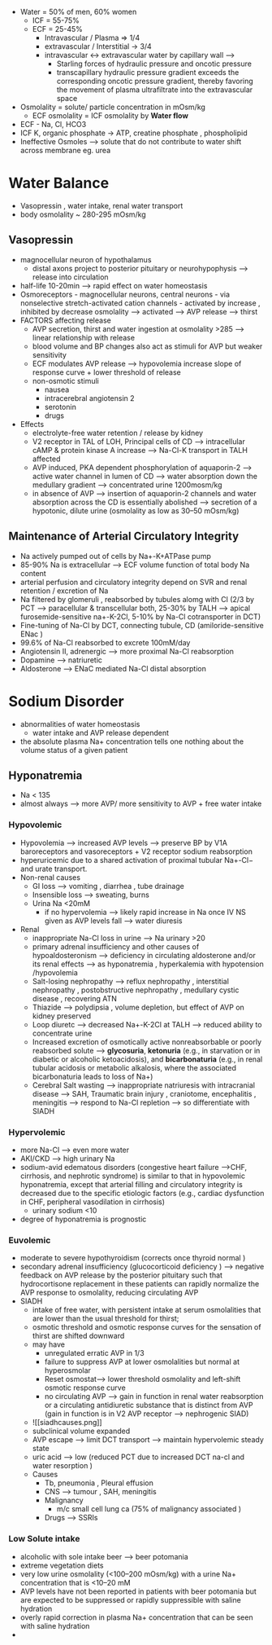 - Water = 50% of men, 60% women 
	- ICF = 55-75% 
	- ECF = 25-45% 
		- Intravascular / Plasma => 1/4 
		- extravascular / Interstitial -> 3/4 
		- intravascular <-> extravascular water by capillary wall -->
			- Starling forces of hydraulic pressure and oncotic pressure 
			- transcapillary hydraulic pressure gradient exceeds the corresponding oncotic pressure gradient, thereby favoring the movement of plasma ultrafiltrate into the extravascular space
- Osmolality = solute/ particle concentration in mOsm/kg 
	- ECF osmolality = ICF osmolality by **Water flow**
- ECF - Na, Cl, HCO3 
- ICF K, organic phosphate -> ATP, creatine phosphate , phospholipid 
- Ineffective Osmoles --> solute that do not contribute to water shift across membrane eg. urea 
# Water Balance 
- Vasopressin , water intake, renal water transport 
- body osmolality ~ 280-295 mOsm/kg 
## Vasopressin 
- magnocellular neuron of hypothalamus 
	- distal axons project to posterior pituitary or neurohypophysis --> release into circulation 
- half-life 10-20min --> rapid effect on water homeostasis 
- Osmoreceptors 
		- magnocellular neurons, central neurons 
		- via nonselective stretch-activated cation channels 
		- activated by increase , inhibited by decrease osmolality --> activated --> AVP release --> thirst 
- FACTORS affecting release 
	- AVP secretion, thirst and water ingestion at osmolality >285 --> linear relationship with release 
	- blood volume and BP changes also act as stimuli for AVP but weaker sensitivity 
	- ECF modulates AVP release --> hypovolemia increase slope of response curve + lower threshold of release 
	- non-osmotic stimuli 
		- nausea 
		- intracerebral angiotensin 2
		- serotonin 
		- drugs 
- Effects 
	- electrolyte-free water retention / release by kidney 
	- V2 receptor in TAL of LOH, Principal cells of CD --> intracellular cAMP & protein kinase A increase --> Na-Cl-K transport in TALH affected 
	- AVP induced, PKA dependent phosphorylation of aquaporin-2 --> active water channel in lumen of CD --> water absorption down the medullary gradient --> concentrated urine 1200mosm/kg 
	- in absence of AVP --> insertion of aquaporin-2 channels and water absorption across the CD is essentially abolished --> secretion of a hypotonic, dilute urine (osmolality as low as 30–50 mOsm/kg) 
## Maintenance of Arterial Circulatory Integrity 
- Na actively pumped out of cells by Na+-K+ATPase pump 
- 85-90% Na is extracellular --> ECF volume function of total body Na content 
- arterial perfusion and circulatory integrity depend on SVR and renal retention / excretion of Na 
- Na filtered by glomeruli , reabsorbed by tubules alomg with Cl (2/3 by PCT --> paracellular & transcellular both, 25-30% by TALH --> apical furosemide-sensitive na+-K-2Cl, 5-10% by Na-Cl cotransporter in DCT)
- Fine-tuning of Na-Cl by DCT, connecting tubule, CD (amiloride-sensitive ENac )
- 99.6% of Na-Cl reabsorbed to excrete 100mM/day 
- Angiotensin II, adrenergic  --> more proximal Na-Cl reabsorption 
- Dopamine --> natriuretic 
- Aldosterone --> ENaC mediated Na-Cl distal absorption 

# Sodium Disorder 
- abnormalities of water homeostasis 
	- water intake and AVP release dependent 
- the absolute plasma Na+ concentration tells one nothing about the volume status of a given patient 
## Hyponatremia 
- Na < 135 
- almost always --> more AVP/ more sensitivity to AVP + free water intake 
### Hypovolemic 
- Hypovolemia --> increased AVP levels --> preserve BP by V1A baroreceptors and vasoreceptors + V2 receptor sodium reabsorption 
- hyperuricemic due to a shared activation of proximal tubular Na+-Cl− and urate transport.
- Non-renal causes 
	- GI loss --> vomiting , diarrhea , tube drainage 
	- Insensible loss --> sweating, burns 
	- Urina Na <20mM 
		- if no hypervolemia --> likely rapid increase in Na once IV NS given as AVP levels fall --> water diuresis 
- Renal 
	- inappropriate Na-Cl loss in urine --> Na urinary >20 
	- primary adrenal insufficiency and other causes of hypoaldosteronism --> deficiency in circulating aldosterone and/or its renal effects --> as hyponatremia , hyperkalemia with hypotension /hypovolemia 
	- Salt-losing nephropathy --> reflux nephropathy , interstitial nephropathy , postobstructive nephropathy , medullary cystic disease , recovering ATN 
	- Thiazide --> polydipsia , volume depletion, but effect of AVP on kidney preserved 
	- Loop diuretc --> decreased Na+-K-2Cl at TALH --> reduced ability to concentrate urine
	- Increased excretion of osmotically active nonreabsorbable or poorly reabsorbed solute --> **glycosuria**, **ketonuria** (e.g., in starvation or in diabetic or alcoholic ketoacidosis), and **bicarbonaturia** (e.g., in renal tubular acidosis or metabolic alkalosis, where the associated bicarbonaturia leads to loss of Na+) 
	- Cerebral Salt wasting --> inappropriate natriuresis with intracranial disease --> SAH, Traumatic brain injury , craniotome, encephalitis , meningitis --> respond to Na-Cl repletion --> so differentiate with SIADH 
### Hypervolemic 
- more Na-Cl  --> even more water
- AKI/CKD --> high urinary Na 
- sodium-avid edematous disorders (congestive heart failure -->CHF, cirrhosis, and nephrotic syndrome) is similar to that in hypovolemic hyponatremia, except that arterial filling and circulatory integrity is decreased due to the specific etiologic factors (e.g., cardiac dysfunction in CHF, peripheral vasodilation in cirrhosis) 
	- urinary sodium <10
- degree of hyponatremia is prognostic 
### Euvolemic 
- moderate to severe hypothyroidism (corrects once thyroid normal )
- secondary adrenal insufficiency (glucocorticoid deficiency ) --> negative feedback on AVP release by the posterior pituitary such that hydrocortisone replacement in these patients can rapidly normalize the AVP response to osmolality, reducing circulating AVP 
- SIADH 
	- intake of free water, with persistent intake at serum osmolalities that are lower than the usual threshold for thirst;
	- osmotic threshold and osmotic response curves for the sensation of thirst are shifted downward 
	- may have 
		- unregulated erratic AVP in 1/3 
		- failure to suppress AVP at lower osmolalities but normal at hyperosmolar 
		- Reset osmostat--> lower threshold osmolality and left-shift osmotic response curve 
		- no circulating AVP --> gain in function in renal water reabsorption or a circulating antidiuretic substance that is distinct from AVP (gain in function is in V2 AVP receptor --> nephrogenic SIAD) 
	- ![[siadhcauses.png]]
	- subclinical volume expanded 
	- AVP escape --> limit DCT transport --> maintain hypervolemic steady state 
	- uric acid --> low (reduced PCT due to increased DCT na-cl and water resorption ) 
	- Causes 
		- Tb, pneumonia , Pleural effusion 
		- CNS --> tumour , SAH, meningitis 
		- Malignancy 
			- m/c small cell lung ca (75% of malignancy associated )
		- Drugs --> SSRIs 
### Low Solute intake 
- alcoholic with sole intake beer --> beer potomania 
- extreme vegetation diets 
- very low urine osmolality (<100–200 mOsm/kg) with a urine Na+ concentration that is <10–20 mM 
- AVP levels have not been reported in patients with beer potomania but are expected to be suppressed or rapidly suppressible with saline hydration
- overly rapid correction in plasma Na+ concentration that can be seen with saline hydration 
- 